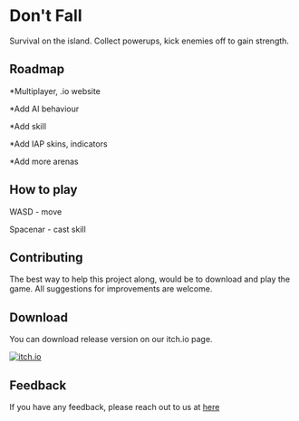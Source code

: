 # Don't Fall
Survival on the island. Collect powerups, kick enemies off to gain strength.

## Roadmap
*Multiplayer, .io website

*Add AI behaviour

*Add skill

*Add IAP skins, indicators

*Add more arenas

## How to play
WASD - move

Spacenar - cast skill

## Contributing
The best way to help this project along, would be to download and play the game. All suggestions for improvements are welcome.

## Download
You can download release version on our itch.io page.

[![itch.io](https://i.ibb.co/z2TGYV6/itch-io-200px.png)](https://kkingstudio.itch.io/) 
## Feedback

If you have any feedback, please reach out to us at [here](mailto:ledthang@hotmail.com)
